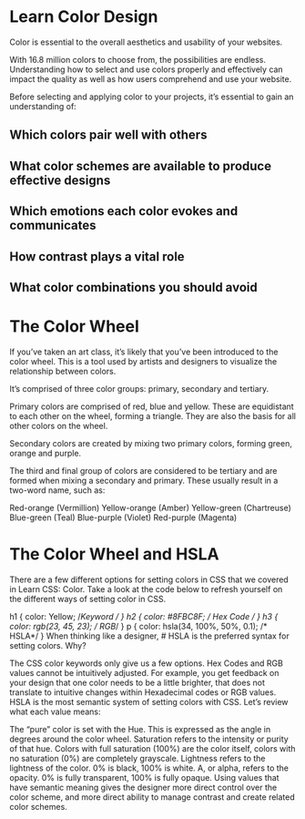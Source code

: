 # Learn Color Design

Color is essential to the overall aesthetics and usability of your websites.

With 16.8 million colors to choose from, the possibilities are endless. Understanding how to select and use colors properly 
and effectively can impact the quality as well as how users comprehend and use your website.

Before selecting and applying color to your projects, it’s essential to gain an understanding of:

## Which colors pair well with others
## What color schemes are available to produce effective designs
## Which emotions each color evokes and communicates
## How contrast plays a vital role
## What color combinations you should avoid

# The Color Wheel
If you’ve taken an art class, it’s likely that you’ve been introduced to the color wheel. This is a tool
used by artists and designers to visualize the relationship between colors.

It’s comprised of three color groups: primary, secondary and tertiary.

Primary colors are comprised of red, blue and yellow. These are equidistant to each other on the wheel, forming a triangle. 
They are also the basis for all other colors on the wheel.

Secondary colors are created by mixing two primary colors, forming green, orange and purple.

The third and final group of colors are considered to be tertiary and are formed when mixing a secondary and primary. 
These usually result in a two-word name, such as:

Red-orange (Vermillion)
Yellow-orange (Amber)
Yellow-green (Chartreuse)
Blue-green (Teal)
Blue-purple (Violet)
Red-purple (Magenta)

# The Color Wheel and HSLA
There are a few different options for setting colors in CSS that we covered in Learn CSS: Color. Take a look at the code below to refresh yourself on the different ways of setting color in CSS.


h1 {
    color: Yellow; /*Keyword */
}
h2 {
    color: #8FBC8F; /* Hex Code */
}
h3 {
    color: rgb(23, 45, 23); /* RGB*/
}
p {
    color: hsla(34, 100%, 50%, 0.1); /* HSLA*/
}
When thinking like a designer, # HSLA is the preferred syntax for setting colors. Why?

The CSS color keywords only give us a few options.
Hex Codes and RGB values cannot be intuitively adjusted. For example, you get feedback on your design that 
one color needs to be a little brighter, that does not translate to intuitive changes within Hexadecimal codes or RGB values.
HSLA is the most semantic system of setting colors with CSS.
Let’s review what each value means:

The “pure” color is set with the Hue. This is expressed as the angle in degrees around the color wheel.
Saturation refers to the intensity or purity of that hue. Colors with full saturation (100%) are the color itself, colors
with no saturation (0%) are completely grayscale.
Lightness refers to the lightness of the color. 0% is black, 100% is white.
A, or alpha, refers to the opacity. 0% is fully transparent, 100% is fully opaque.
Using values that have semantic meaning gives the designer more direct control over the color scheme, and more direct 
ability to manage contrast and create related color schemes.



